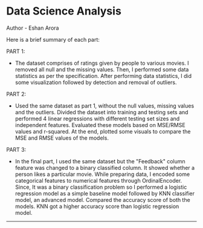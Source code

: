 # Data Science Analysis

Author - Eshan Arora

Here is a brief summary of each part:

PART 1:
* The dataset comprises of ratings given by people to various movies. I removed all null and the missing values. Then, I performed some data statistics as per the specification. After performing data statistics, I did some visualization followed by detection and removal of outliers.   


PART 2:
* Used the same dataset as part 1, without the null values, missing values and the outliers. Divided the dataset into training and testing sets and performed 4 linear regressions with different testing set sizes and independent features. Evaluated these models based on MSE/RMSE values and r-squared. At the end, plotted some visuals to compare the MSE and RMSE values of the models.

PART 3: 
* In the final part, I used the same dataset but the "Feedback" column feature was changed to a binary classified column. It showed whether a person likes a particular movie. While preparing data, I encoded some categorical features to numerical features through OrdinalEncoder. Since, It was a binary classification problem so I performed a logistic regression model as a simple baseline model followed by KNN classifier model, an advanced model. Compared the accuracy score of both the models. KNN got a higher accuracy score than logistic regression model.

***